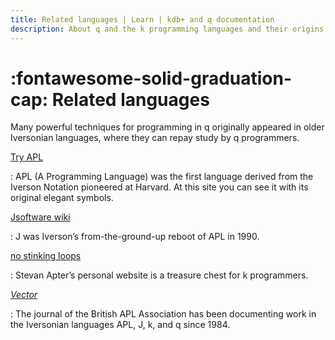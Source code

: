 ```yaml
---
title: Related languages | Learn | kdb+ and q documentation
description: About q and the k programming languages and their origins.
---
```

# :fontawesome-solid-graduation-cap: Related languages
<!-- ![monk](../img/monk.png) -->



Many powerful techniques for programming in q originally appeared in older Iversonian languages, where they can repay study by q programmers.

[Try APL](https://tryapl.org)

: APL (A Programming Language) was the first language derived from the Iverson Notation pioneered at Harvard. At this site you can see it with its original elegant symbols. 

[Jsoftware wiki](https://code.jsoftware.com/wiki/Main_Page)

: J was Iverson’s from-the-ground-up reboot of APL in 1990.

[no stinking loops](http://www.nsl.com) 

: Stevan Apter’s personal website is a treasure chest for k programmers.

[_Vector_](https://vector.org.uk) 

: The journal of the British APL Association has been documenting work in the Iversonian languages APL, J, k, and q since 1984.

